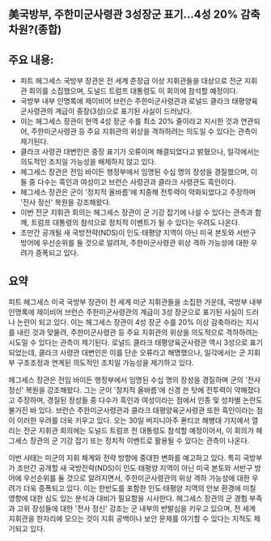 ## 美국방부, 주한미군사령관 3성장군 표기…4성 20% 감축 차원?(종합)

## 주요 내용:
*   피트 헤그세스 국방부 장관은 전 세계 준장급 이상 지휘관들을 대상으로 전군 지휘관 회의를 소집했으며, 도널드 트럼프 대통령도 이 회의에 참석할 예정이다.
*   국방부 내부 인명록에 제이비어 브런슨 주한미군사령관과 로널드 클라크 태평양육군사령관의 계급이 중장(3성)으로 표기된 사실이 드러났다.
*   이는 헤그세스 장관이 현역 4성 장군 수를 최소 20% 줄이라고 지시한 것과 연관되어, 주한미군사령관 등 주요 지휘관의 위상을 격하하려는 의도일 수 있다는 관측이 제기된다.
*   클라크 사령관 대변인은 중장 표기가 오류이며 해결되었다고 밝혔으나, 일각에서는 의도적인 조치일 가능성을 배제하지 않고 있다.
*   헤그세스 장관은 전임 바이든 행정부에서 임명된 수십 명의 장성을 경질했으며, 이들 중 다수는 흑인과 여성이고 브런슨 사령관과 클라크 사령관도 흑인이다.
*   헤그세스 장관은 군이 '정치적 올바름'에 치중해 전투력이 약화되었다고 주장하며 '전사 정신' 복원을 강조해왔다.
*   이번 전군 지휘관 회의는 헤그세스 장관이 군 기강 잡기에 나설 수 있다는 관측과 함께, 트럼프 대통령의 참석으로 정치적 이벤트가 될 수 있다는 우려도 나온다.
*   조만간 공개될 새 국방전략(NDS)이 인도·태평양 지역이 아닌 미국 본토와 서반구 방어에 우선순위를 둘 것으로 알려져, 주한미군사령관 위상 격하 가능성에 대한 우려가 증폭되고 있다.

## 요약

피트 헤그세스 미국 국방부 장관이 전 세계 미군 지휘관들을 소집한 가운데, 국방부 내부 인명록에 제이비어 브런슨 주한미군사령관의 계급이 3성 장군으로 표기된 사실이 드러나 논란이 되고 있다. 이는 헤그세스 장관이 4성 장군 수를 20% 이상 감축하라는 지시를 내린 것과 맞물려, 주한미군사령관 등 주요 지휘관의 위상을 의도적으로 격하하려는 시도일 수 있다는 관측이 제기된다. 로널드 클라크 태평양육군사령관 역시 3성으로 표기되었는데, 클라크 사령관 대변인은 이를 단순 오류라고 해명했으나, 일각에서는 군 지휘부 구조조정과 연계된 의도적인 조치일 가능성을 제기하고 있다.

헤그세스 장관은 전임 바이든 행정부에서 임명된 수십 명의 장성을 경질하며 군의 '전사 정신' 복원을 강조해왔다. 그는 군이 '정치적 올바름'에 신경 쓴 탓에 전투력이 약해졌다고 주장하며, 경질된 장성들 중 다수가 흑인과 여성이라는 점에서 인종 및 성차별 논란도 불거진 바 있다. 브런슨 주한미군사령관과 클라크 태평양육군사령관 또한 흑인이라는 점이 이러한 우려를 더욱 키우고 있다. 오는 30일 버지니아주 콴티코 해병대 기지에서 열리는 전군 지휘관 회의에는 도널드 트럼프 전 대통령도 참석할 예정이어서, 이 회의가 헤그세스 장관의 군 기강 잡기 또는 정치적 이벤트로 활용될 수 있다는 관측이 나온다.

이번 사태는 미군의 지휘 체계와 전략 방향에 중대한 변화를 예고하고 있다. 특히 국방부가 조만간 공개할 새 국방전략(NDS)이 인도·태평양 지역이 아닌 미국 본토와 서반구 방어에 우선순위를 둘 것으로 알려지면서, 주한미군사령관의 위상 격하 가능성에 대한 우려가 더욱 증폭되고 있다. 이는 한반도를 포함한 인도·태평양 지역의 안보 환경에 미칠 영향에 대한 심도 있는 분석과 대비가 필요함을 시사한다. 헤그세스 장관의 군 경험 부족과 고위 장성들에 대한 '전사 정신' 강조는 군 내부의 반발심을 키우고 있으며, 전 세계 지휘관을 한자리에 모으는 것이 지휘 공백이나 보안 문제를 야기할 수 있다는 지적도 제기되고 있다.